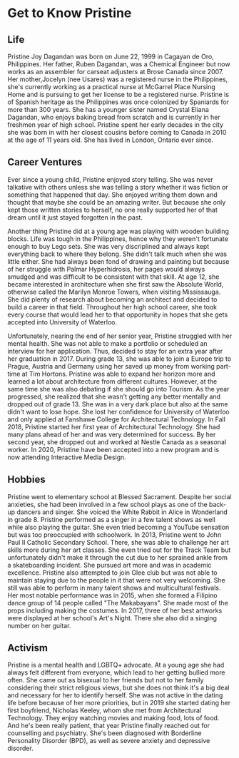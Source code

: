 # Get to Know Pristine


## Life
Pristine Joy Dagandan was born on June 22, 1999 in Cagayan de Oro, Philippines. Her father, Ruben Dagandan, was a Chemical Engineer but now works as an assembler for carseat adjusters at Brose Canada since 2007. Her mother,Jocelyn (nee Usares) was a registered nurse in the Philippines, she's currently working as a practical nurse at McGarrel Place Nursing Home and is pursuing to get her license to be a registered nurse. Pristine is of Spanish heritage as the Philippines was once colonized by Spaniards for more than 300 years. She has a younger sister named Crystal Eliana Dagandan, who enjoys baking bread from scratch and is currently in her freshmen year of high school. Pristine spent her early decades in the city she was born in with her closest cousins before coming to Canada in 2010 at the age of 11 years old. She has lived in London, Ontario ever since. 

## Career Ventures
Ever since a young child, Pristine enjoyed story telling. She was never talkative with others unless she was telling a story whether it was fiction or something that happened that day. She enjoyed writing them down and thought that maybe she could be an amazing writer. But because she only kept those written stories to herself, no one really supported her of that dream until it just stayed forgotten in the past.

Another thing Pristine did at a young age was playing with wooden building blocks. Life was tough in the Philippines, hence why they weren't fortunate enough to buy Lego sets. She was very discriplined and always kept everything back to where they belong. She didn't talk much when she was little either. She had always been fond of drawing and painting but because of her struggle with Palmar Hyperhidrosis, her pages would always smudged and was difficult to be consistent with that skill. At age 12, she became interested in architecture when she first saw the Absolute World, otherwise called the Marilyn Monroe Towers, when visiting Mississauga. She did plenty of research about becoming an architect and decided to build a career in that field. Throughout her high school career, she took every course that would lead her to that opportunity in hopes that she gets accepted into University of Waterloo.

Unfortunately, nearing the end of her senior year, Pristine struggled with her mental health. She was not able to make a portfolio or scheduled an interview for her application. Thus, decided to stay for an extra year after her graduation in 2017. During grade 13, she was able to join a Europe trip to Prague, Austria and Germany using her saved up money from working part-time at Tim Hortons. Pristine was able to expand her horizon more and learned a lot about architecture from different cultures. However, at the same time she was also debating if she should go into Tourism. As the year progressed, she realized that she wasn't getting any better mentally and dropped out of grade 13. She was in a very dark place but also at the same didn't want to lose hope. She lost her confidence for University of Waterloo and only applied at Fanshawe College for Architectural Technology. In Fall 2018, Pristine started her first year of Architectural Technology. She had many plans ahead of her and was very determined for success. By her second year, she dropped out and worked at Nestle Canada as a seasonal worker. In 2020, Pristine have been accepted into a new program and is now attending Interactive Media Design.

## Hobbies
Pristine went to elementary school at Blessed Sacrament. Despite her social anxieties, she had been involved in a few school plays as one of the back-up dancers and singer. She voiced the White Rabbit in Alice in Wonderland in grade 8. Pristine performed as a singer in a few talent shows as well while also playing the guitar. She even tried becoming a YouTube sensation but was too preoccupied with schoolwork. In 2013, Pristine went to John Paul II Catholic Secondary School. There, she was able to challenge her art skills more during her art classes. She even tried out for the Track Team but unfortunately didn't make it through the cut due to her sprained ankle from a skateboarding incident. She pursued art more and was in academic excellence. Pristine also attempted to join Glee club but was not able to maintain staying due to the people in it that were not very welcoming. She still was able to perform in many talent shows and multicultural festivals. Her most notable performance was in 2015, when she formed a Filipino dance group of 14 people called "The Makabayans". She made most of the props including making the costumes. In 2017, three of her best artworks were displayed at her school's Art's Night. There she also did a singing number on her guitar.

## Activism
Pristine is a mental health and LGBTQ+ advocate. At a young age she had always felt different from everyone, which lead to her getting bullied more often. She came out as bisexual to her friends but not to her family considering their strict religious views, but she does not think it's a big deal and necessary for her to identify herself. She was not active in the dating life before because of her more priorities, but in 2019 she started dating her first boyfriend, Nicholas Keeley, whom she met from Architectural Technology. They enjoy watching movies and making food, lots of food. And he's been really patient, that year Pristine finally reached out for counselling and psychiatry. She's been diagnosed with Borderline Personality Disorder (BPD), as well as severe anxiety and depressive disorder. 